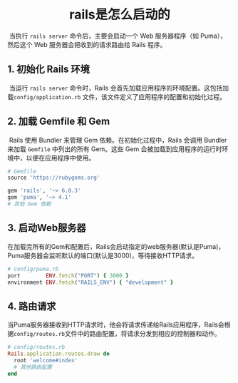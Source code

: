 # <div align="center">rails是怎么启动的</div>

​	当执行 `rails server` 命令后，主要会启动一个 Web 服务器程序（如 Puma），然后这个 Web 服务器会把收到的请求路由给 Rails 程序。

## 1. 初始化 Rails 环境

​	当运行 `rails server` 命令时，Rails 会首先加载应用程序的环境配置。这包括加载`config/application.rb` 文件，该文件定义了应用程序的配置和初始化过程。

## 2. 加载 Gemfile 和 Gem

​	Rails 使用 Bundler 来管理 Gem 依赖。在初始化过程中，Rails 会调用 Bundler 来加载 `Gemfile` 中列出的所有 Gem。这些 Gem 会被加载到应用程序的运行时环境中，以便在应用程序中使用。

```ruby
# Gemfile
source 'https://rubygems.org'

gem 'rails', '~> 6.0.3'
gem 'puma', '~> 4.1'
# 其他 Gem 依赖
```

## 3. 启动Web服务器

​	在加载完所有的Gem和配置后，Rails会启动指定的web服务器(默认是Puma)，Puma服务器会监听默认的端口(默认是3000)，等待接收HTTP请求。

```ruby
# config/puma.rb
port        ENV.fetch("PORT") { 3000 }
environment ENV.fetch("RAILS_ENV") { "development" }
```

## 4. 路由请求

​	当Puma服务器接收到HTTP请求时，他会将请求传递给Rails应用程序，Rails会根据`config/routes.rb`文件中的路由配置，将请求分发到相应的控制器和动作。

```ruby
# config/routes.rb
Rails.application.routes.draw do
  root 'welcome#index'
  # 其他路由配置
end
```

